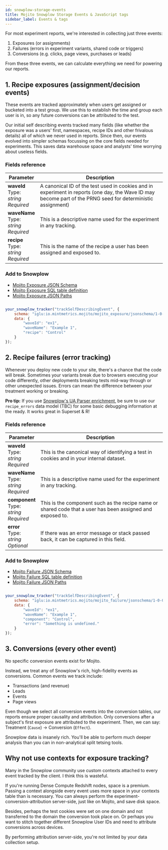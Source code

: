 ```yaml
---
id: snowplow-storage-events
title: Mojito Snowplow Storage Events & JavaScript tags
sidebar_label: Events & tags
---
```

For most experiment reports, we're interested in collecting just three events:

1.  Exposures (or assignments)
2.  Failures (errors in experiment variants, shared code or triggers)
3.  Conversions (e.g. clicks, page views, purchases or leads)

From these three events, we can calculate everything we need for powering our reports.

## 1. Recipe exposures (assignment/decision events)

These events are tracked approximately when users get assigned or bucketed into a test group. We use this to establish the time and group each user is in, so any future conversions can be attributed to the test.

Our initial self describing events tracked many fields (like whether the exposure was a users' first, namespaces, recipe IDs and other frivalous details) all of which we never used in reports. Since then, our events evolved into simpler schemas focussing on the core fields needed for experiments. This saves data warehouse space and analysts' time worrying about useless fields.

### Fields reference

| Parameter                                        | Description                                                                                                                                                  |
| ------------------------------------------------ | ------------------------------------------------------------------------------------------------------------------------------------------------------------ |
| **waveId** <br /> Type: _string_ <br /> _Required_   | A canonical ID of the test used in cookies and in experiment in reports (one day, the Wave ID may become part of the PRNG seed for deterministic assignment) |
| **waveName** <br /> Type: _string_ <br /> _Required_ | This is a descriptive name used for the experiment in any tracking.                                                                                          |
| **recipe** <br /> Type: _string_ <br /> _Required_   | This is the name of the recipe a user has been assigned and exposed to.                                                                                      |

### Add to Snowplow

-   [Mojito Exposure JSON Schema](https://github.com/mint-metrics/mojito-snowplow-storage/blob/master/events/jsonschema/io.mintmetrics.mojito/mojito_exposure/jsonschema/1-0-0)
-   [Mojito Exposure SQL table definition](https://github.com/mint-metrics/mojito-snowplow-storage/blob/master/events/sql/io.mintmetrics.mojito/mojito_exposure_1.sql)
-   [Mojito Exposure JSON Paths](https://github.com/mint-metrics/mojito-snowplow-storage/blob/master/events/jsonpaths/io.mintmetrics.mojito/mojito_exposure_1.json)

```js

your_snowplow_tracker("trackSelfDescribingEvent", {
    schema: "iglu:io.mintmetrics.mojito/mojito_exposure/jsonschema/1-0-0",
    data: {
        "waveId": "ex1",
        "waveName": "Example 1",
        "recipe": "Control"
    }
});

```

## 2. Recipe failures (error tracking)

Whenever you deploy new code to your site, there's a chance that the code will break. Sometimes your variants break due to browsers executing your code differently, other deployments breaking tests mid-way through or other unexpected issues. Errors can mean the difference between your treatment working or breaking. 

**Pro tip:** If you use [Snowplow's UA Parser enrichment](https://github.com/snowplow/snowplow/wiki/ua-parser-enrichment), be sure to use our `recipe_errors` data model (TBC) for some basic debugging information at the ready. It works great in Superset & R!

### Fields reference

| Parameter                                         | Description                                                                                                |
| ------------------------------------------------- | ---------------------------------------------------------------------------------------------------------- |
| **waveId** <br /> Type: _string_ <br /> _Required_    | This is the canonical way of identifying a test in cookies and in your internal dataset.                   |
| **waveName** <br /> Type: _string_ <br /> _Required_  | This is a descriptive name used for the experiment in any tracking.                                        |
| **component** <br /> Type: _string_ <br /> _Required_ | This is the component such as the recipe name or shared code that a user has been assigned and exposed to. |
| **error** <br /> Type: _string_ <br /> _Optional_     | If there was an error message or stack passed back, it can be captured in this field.                      |

### Add to Snowplow

-   [Mojito Failure JSON Schema](https://github.com/mint-metrics/mojito-snowplow-storage/blob/master/events/jsonschema/io.mintmetrics.mojito/mojito_failure/jsonschema/1-0-0)
-   [Mojito Failure SQL table definition](https://github.com/mint-metrics/mojito-snowplow-storage/blob/master/events/sql/io.mintmetrics.mojito/mojito_failure_1.sql)
-   [Mojito Failure JSON Paths](https://github.com/mint-metrics/mojito-snowplow-storage/blob/master/events/jsonpaths/io.mintmetrics.mojito/mojito_failure_1.json)

```js

your_snowplow_tracker("trackSelfDescribingEvent", {
    schema: "iglu:io.mintmetrics.mojito/mojito_failure/jsonschema/1-0-0",
    data: {
        "waveId": "ex1",
        "waveName": "Example 1",
        "component": "Control",
        "error": "Something is undefined."
    }
});

```

## 3. Conversions (every other event)

No specific conversion events exist for Mojito. 

Instead, we treat any of Snowplow's rich, high-fidelity events as conversions. Common events we track include:

-   Transactions (and revenue)
-   Leads
-   Events
-   Page views

Even though we select all conversion events into the conversion tables, our reports ensure proper causality and attribution. Only conversions after a subject's first exposure are attributed to the experiment. Then, we can say: Treatment (`Cause`) -> Conversion (`Effect`).

Snowplow data is insanely rich. You'll be able to perform much deeper analysis than you can in non-analytical split tetsing tools.

## Why not use contexts for exposure tracking?

Many in the Snowplow community use custom contexts attached to every event tracked by the client. I think this is wasteful.

If you're running Dense Compute Redshift nodes, space is a premium. Passing a context alongside every event uses more space in your contexts table than is necessary. You can always perform the experiment-conversion-attribution server-side, just like on Mojito, and save disk space.

Besides, perhaps the test cookies were set on one domain and not transferred to the domain the conversion took place on. Or perhaps you want to stitch together different Snowplow User IDs and need to attribute conversions across devices.

By performing attribution server-side, you're not limited by your data collection setup.

